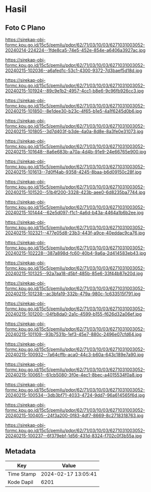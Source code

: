 # Hasil

## Foto C Plano

https://sirekap-obj-formc.kpu.go.id/15c5/pemilu/pdpr/62/71/03/10/03/6271031003052-20240214-224224--1fde8ca5-74e5-452e-854e-a6406a3927ac.jpg

https://sirekap-obj-formc.kpu.go.id/15c5/pemilu/pdpr/62/71/03/10/03/6271031003052-20240215-102036--a6afed1c-53c1-4300-9372-7d3baef5d18d.jpg

https://sirekap-obj-formc.kpu.go.id/15c5/pemilu/pdpr/62/71/03/10/03/6271031003052-20240215-101924--89c9e1b2-4957-4cc1-b8e6-9c96fb926cc3.jpg

https://sirekap-obj-formc.kpu.go.id/15c5/pemilu/pdpr/62/71/03/10/03/6271031003052-20240215-101850--8e1dee30-b23c-4f65-b1e5-4a1f6245d0b6.jpg

https://sirekap-obj-formc.kpu.go.id/15c5/pemilu/pdpr/62/71/03/10/03/6271031003052-20240215-101805--3d7d403f-b3de-4a0a-8d8e-8a3fe0e31073.jpg

https://sirekap-obj-formc.kpu.go.id/15c5/pemilu/pdpr/62/71/03/10/03/6271031003052-20240215-101648--8a6e683b-a70a-4d4b-91e9-24e66765e900.jpg

https://sirekap-obj-formc.kpu.go.id/15c5/pemilu/pdpr/62/71/03/10/03/6271031003052-20240215-101613--7d0ff4ab-9358-4245-8baa-b6d09150c28f.jpg

https://sirekap-obj-formc.kpu.go.id/15c5/pemilu/pdpr/62/71/03/10/03/6271031003052-20240215-101520--51b4f200-3328-423b-aee0-6d8235ba7744.jpg

https://sirekap-obj-formc.kpu.go.id/15c5/pemilu/pdpr/62/71/03/10/03/6271031003052-20240215-101444--62e5d097-f1c1-4a6d-b43a-4464a1b6b2ee.jpg

https://sirekap-obj-formc.kpu.go.id/15c5/pemilu/pdpr/62/71/03/10/03/6271031003052-20240215-102321--477e05d8-23b3-443f-a9ce-40eddac9ca76.jpg

https://sirekap-obj-formc.kpu.go.id/15c5/pemilu/pdpr/62/71/03/10/03/6271031003052-20240215-102228--387a898d-fc60-40b4-9a6a-2d414583eb43.jpg

https://sirekap-obj-formc.kpu.go.id/15c5/pemilu/pdpr/62/71/03/10/03/6271031003052-20240215-101325--92a7aa18-d5bf-485b-85e6-33f44b87e20d.jpg

https://sirekap-obj-formc.kpu.go.id/15c5/pemilu/pdpr/62/71/03/10/03/6271031003052-20240215-101238--ac3bfa19-332b-479a-980c-1c633515f791.jpg

https://sirekap-obj-formc.kpu.go.id/15c5/pemilu/pdpr/62/71/03/10/03/6271031003052-20240215-101200--04fb8da0-2a1c-4599-b155-f626d32a06ef.jpg

https://sirekap-obj-formc.kpu.go.id/15c5/pemilu/pdpr/62/71/03/10/03/6271031003052-20240215-101109--93b7531b-1ef3-45e7-880c-2496e07cfd64.jpg

https://sirekap-obj-formc.kpu.go.id/15c5/pemilu/pdpr/62/71/03/10/03/6271031003052-20240215-100932--7a64cffb-aca0-44c3-b60a-643c189e7a90.jpg

https://sirekap-obj-formc.kpu.go.id/15c5/pemilu/pdpr/62/71/03/10/03/6271031003052-20240215-100651--61cb5080-3f0e-4ec1-8bec-a4015534f0a8.jpg

https://sirekap-obj-formc.kpu.go.id/15c5/pemilu/pdpr/62/71/03/10/03/6271031003052-20240215-100534--3db3bf71-4033-4724-9dd7-96a614565f6d.jpg

https://sirekap-obj-formc.kpu.go.id/15c5/pemilu/pdpr/62/71/03/10/03/6271031003052-20240215-100405--24f3a200-0f83-4df7-8669-8c2718318763.jpg

https://sirekap-obj-formc.kpu.go.id/15c5/pemilu/pdpr/62/71/03/10/03/6271031003052-20240215-100237--6f379ebf-1d56-431d-8324-f702c0f3b55a.jpg


## Metadata

| Key        | Value               |
| ---------- | ------------------- |
| Time Stamp | 2024-02-17 13:05:41 |
| Kode Dapil | 6201                |



